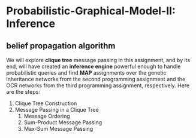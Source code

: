 # Probabilistic-Graphical-Model-II: Inference
## belief propagation algorithm
We will explore **clique tree** message passing in this assignment, and by its end, will
have created an **inference engine** powerful enough to handle probabilistic queries and find **MAP**
assignments over the genetic inheritance networks from the second programming assignment and
the OCR networks from the third programming assignment, respectively. Here are the steps:
1. Clique Tree Construction
2. Message Passing in a Clique Tree
    1. Message Ordering
    2. Sum-Product Message Passing
    3. Max-Sum Message Passing
